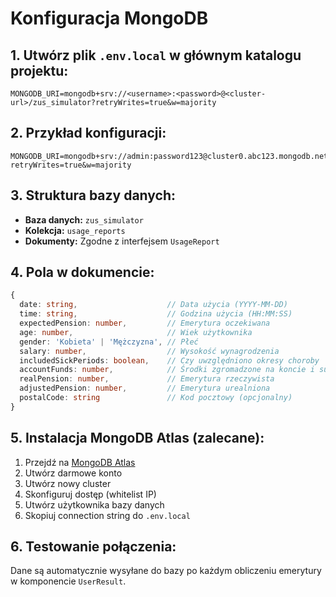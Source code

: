 # Konfiguracja MongoDB

## 1. Utwórz plik `.env.local` w głównym katalogu projektu:

```env
MONGODB_URI=mongodb+srv://<username>:<password>@<cluster-url>/zus_simulator?retryWrites=true&w=majority
```

## 2. Przykład konfiguracji:

```env
MONGODB_URI=mongodb+srv://admin:password123@cluster0.abc123.mongodb.net/zus_simulator?retryWrites=true&w=majority
```

## 3. Struktura bazy danych:

- **Baza danych:** `zus_simulator`
- **Kolekcja:** `usage_reports`
- **Dokumenty:** Zgodne z interfejsem `UsageReport`

## 4. Pola w dokumencie:

```typescript
{
  date: string,                    // Data użycia (YYYY-MM-DD)
  time: string,                    // Godzina użycia (HH:MM:SS)
  expectedPension: number,         // Emerytura oczekiwana
  age: number,                     // Wiek użytkownika
  gender: 'Kobieta' | 'Mężczyzna', // Płeć
  salary: number,                  // Wysokość wynagrodzenia
  includedSickPeriods: boolean,    // Czy uwzględniono okresy choroby
  accountFunds: number,            // Środki zgromadzone na koncie i subkoncie
  realPension: number,             // Emerytura rzeczywista
  adjustedPension: number,         // Emerytura urealniona
  postalCode: string               // Kod pocztowy (opcjonalny)
}
```

## 5. Instalacja MongoDB Atlas (zalecane):

1. Przejdź na [MongoDB Atlas](https://www.mongodb.com/atlas)
2. Utwórz darmowe konto
3. Utwórz nowy cluster
4. Skonfiguruj dostęp (whitelist IP)
5. Utwórz użytkownika bazy danych
6. Skopiuj connection string do `.env.local`

## 6. Testowanie połączenia:

Dane są automatycznie wysyłane do bazy po każdym obliczeniu emerytury w komponencie `UserResult`.
